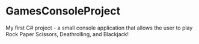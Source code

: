 # GamesConsoleProject
My first C# project - a small console application that allows the user to play Rock Paper Scissors, Deathrolling, and Blackjack!

